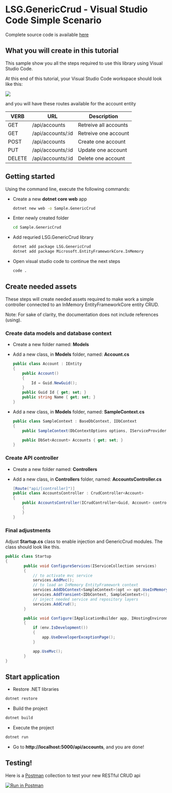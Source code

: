 LSG.GenericCrud - Visual Studio Code Simple Scenario
=

Complete source code is available [here](https://github.com/lonesomegeek/LSG.GenericCrud/tree/master/LSG.GenericCrud.Samples/Sample.GenericCrud.VSCode)

## What you will create in this tutorial

This sample show you all the steps required to use this library using Visual Studio Code.

At this end of this tutorial, your Visual Studio Code workspace should look like this:

![](img/2017-09-04-14-30-29.png)

and you will have these routes available for the account entity

| VERB   | URL               | Description           |
|--------|-------------------|-----------------------|
| GET    | /api/accounts     | Retreive all accounts |
| GET    | /api/accounts/:id | Retreive one account  |
| POST   | /api/accounts     | Create one account    |
| PUT    | /api/accounts/:id | Update one account    |
| DELETE | /api/accounts/:id | Delete one account    |

## Getting started
Using the command line, execute the following commands:
- Create a new **dotnet core web** app

    ```bash
    dotnet new web -o Sample.GenericCrud
    ```

- Enter newly created folder

    ```bash
    cd Sample.GenericCrud
    ```

- Add requried LSG.GenericCrud library

    ```bash
    dotnet add package LSG.GenericCrud
    dotnet add package Microsoft.EntityFrameworkCore.InMemory
    ```

- Open visual studio code to continue the next steps

    ```bash
    code .
    ```

## Create needed assets
These steps will create needed assets required to make work a simple controller connected to an InMemory EntityFrameworkCore entity CRUD.

Note: For sake of clarity, the documentation does not include references (using). 

### Create data models and database context

- Create a new folder named: **Models**

- Add a new class, in **Models** folder, named: **Account.cs**
    ```csharp
    public class Account : IEntity
    {
        public Account()
        {
            Id = Guid.NewGuid();
        }
        public Guid Id { get; set; }
        public string Name { get; set; }
    }
    ```

- Add a new class, in **Models** folder, named: **SampleContext.cs**
    ```csharp
    public class SampleContext : BaseDbContext, IDbContext
    {
        public SampleContext(DbContextOptions options, IServiceProvider serviceProvider) : base(options, serviceProvider) {}

        public DbSet<Account> Accounts { get; set; }
    }
    ```

### Create API controller

- Create a new folder named: **Controllers**

- Add a new class, in **Controllers** folder, named: **AccountsController.cs**
    ```csharp
    [Route("api/[controller]")]
    public class AccountsController : CrudController<Account>
    {
        public AccountsController(ICrudController<Guid, Account> controller) : base(controller)
        {
        }
    }
    ```

### Final adjustments
Adjust **Startup.cs** class to enable injection and GenericCrud modules. The class should look like this.

```csharp
public class Startup
{
        public void ConfigureServices(IServiceCollection services)
        {
            // to activate mvc service
            services.AddMvc();
            // to load an InMemory EntityFramework context
            services.AddDbContext<SampleContext>(opt => opt.UseInMemoryDatabase("Sample.GenericCrud"));
            services.AddTransient<IDbContext, SampleContext>();
            // inject needed service and repository layers
            services.AddCrud();
        }

        public void Configure(IApplicationBuilder app, IHostingEnvironment env)
        {
            if (env.IsDevelopment())
            {
                app.UseDeveloperExceptionPage();
            }

            app.UseMvc();
        }
}
```

## Start application

- Restore .NET libraries

```bash
dotnet restore
```

- Build the project

```bash
dotnet build
```

- Execute the project

```bash
dotnet run
```

- Go to **http://localhost:5000/api/accounts**, and you are done!

## Testing!

Here is a [Postman](https://www.getpostman.com/) collection to test your new RESTful CRUD api

[![Run in Postman](https://run.pstmn.io/button.svg)](https://app.getpostman.com/run-collection/090af27316cd23c61951)